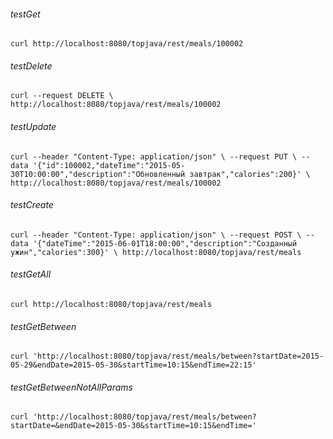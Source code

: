 ###### testGet
`curl http://localhost:8080/topjava/rest/meals/100002`
###### testDelete
`curl --request DELETE \
     http://localhost:8080/topjava/rest/meals/100002`
###### testUpdate
`curl --header "Content-Type: application/json" \
   --request PUT \
   --data '{"id":100002,"dateTime":"2015-05-30T10:00:00","description":"Обновленный завтрак","calories":200}' \
     http://localhost:8080/topjava/rest/meals/100002`
###### testCreate
`curl --header "Content-Type: application/json" \
   --request POST \
   --data '{"dateTime":"2015-06-01T18:00:00","description":"Созданный ужин","calories":300}' \
     http://localhost:8080/topjava/rest/meals`
###### testGetAll
`curl http://localhost:8080/topjava/rest/meals`
###### testGetBetween
`curl 'http://localhost:8080/topjava/rest/meals/between?startDate=2015-05-29&endDate=2015-05-30&startTime=10:15&endTime=22:15'`
###### testGetBetweenNotAllParams
`curl 'http://localhost:8080/topjava/rest/meals/between?startDate=&endDate=2015-05-30&startTime=10:15&endTime='`
